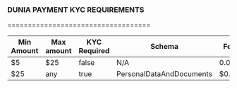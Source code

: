 ### DUNIA PAYMENT KYC REQUIREMENTS

===================================

| Min Amount | Max amount | KYC Required | Schema                   | Fee   |
| ---------- | ---------- | ------------ | ------------------------ | ----- |
| $5         | $25        | false        | N/A                      | 0.0   |
| $25        | any        | true         | PersonalDataAndDocuments | $0.85 |


